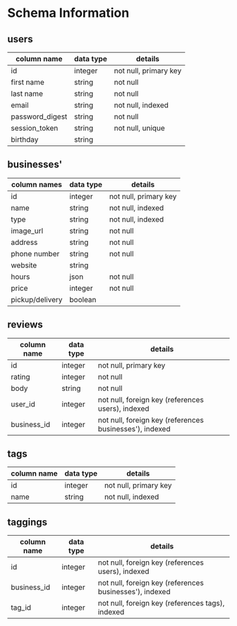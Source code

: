 # Schema Information

## users
column name     | data type | details
----------------|-----------|-----------------------
id              | integer   | not null, primary key
first name      | string    | not null
last name       | string    | not null
email           | string    | not null, indexed
password_digest | string    | not null
session_token   | string    | not null, unique
birthday        | string    |


## businesses'
column names    | data type | details
----------------|-----------|----------------------
id              | integer   | not null, primary key
name            | string    | not null, indexed
type            | string    | not null, indexed
image_url       | string    | not null
address         | string    | not null
phone number    | string    | not null
website         | string    |
hours           | json      | not null
price           | integer   | not null
pickup/delivery | boolean   |

## reviews
column name     | data type | details
----------------|-----------|-----------------------
id              | integer   | not null, primary key
rating          | integer   | not null
body            | string    | not null
user_id         | integer   | not null, foreign key (references users), indexed
business_id     | integer   | not null, foreign key (references businesses'), indexed  

## tags
column name       | data type | details
------------------|-----------|-----------------------
id                | integer   | not null, primary key
name              | string    | not null, indexed

## taggings
column name     | data type | details
----------------|-----------|-----------------------
id              | integer   | not null, foreign key (references users), indexed
business_id     | integer   | not null, foreign key (references businesses'), indexed
tag_id          | integer   | not null, foreign key (references tags), indexed
